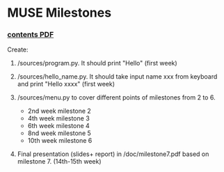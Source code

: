# MUSE Milestones
### [contents PDF](https://github.com/jahrWork/MUSE_orbits_S1/blob/master/doc/MUSE_weekly_milestones.pdf)

Create: 
1. /sources/program.py. It should print "Hello" (first week) 
2. /sources/hello_name.py. It should take input name xxx from keyboard and print "Hello xxxx" (first week)
3. /sources/menu.py to cover different points of milestones from 2 to 6.
     *  2nd week milestone 2 
     *  4th week milestone 3
     *  6th week milestone 4
     *  8nd week milestone 5 
    *  10th week milestone 6
         
4. Final presentation (slides+ report) in /doc/milestone7.pdf based on milestone 7. (14th-15th week) 
